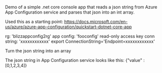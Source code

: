 Demo of a simple .net core console app that reads a json string from Azure App Configuration service and parses that json into an int array. 

Used this as a starting point: https://docs.microsoft.com/en-us/azure/azure-app-configuration/quickstart-dotnet-core-app

rg: 'blizzappconfig2rg'
app config: 'fooconfig'
read-only access key conn string: 'xxxxxxxxxxxx'
export ConnectionString='Endpoint=xxxxxxxxxxxx'

Turn the json string into an array

The json string in App Configuration service looks like this: {"value" : [0,1,2,3,4]}
